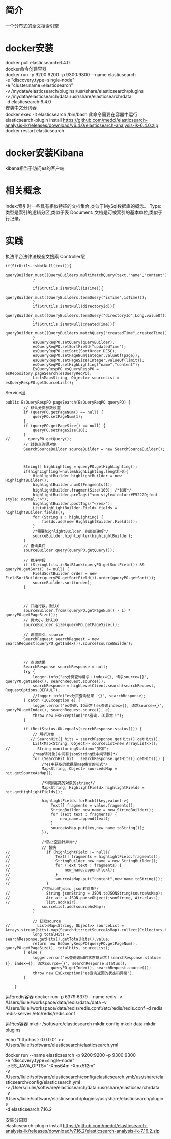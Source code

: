 # 简介
一个分布式的全文搜索引擎
# docker安装
docker pull elasticsearch:6.4.0  
docker命令创建容器  
docker run -p 9200:9200 -p 9300:9300 --name elasticsearch \
-e "discovery.type=single-node" \
-e "cluster.name=elasticsearch" \
-v /mydata/elasticsearch/plugins:/usr/share/elasticsearch/plugins \
-v /mydata/elasticsearch/data:/usr/share/elasticsearch/data \
-d elasticsearch:6.4.0  
安装中文分词器  
docker exec -it elasticsearch /bin/bash
此命令需要在容器中运行  
elasticsearch-plugin install https://github.com/medcl/elasticsearch-analysis-ik/releases/download/v6.4.0/elasticsearch-analysis-ik-6.4.0.zip
docker restart elasticsearch
# docker安装Kibana
kibana相当于访问es的客户端
# 相关概念
Index:索引时一些具有相似特征的文档集合,类似于MySql数据库的概念。
Type:类型是索引的逻辑分区,类似于表
Document: 文档是可被索引的基本单位,类似于行记录。
# 实践
执法平台法律法规全文搜索
Controller层
```
if(StrUtils.isNotNull(text)){
                queryBuilder.must((QueryBuilders.multiMatchQuery(text,"name","content")));
            }

            if(StrUtils.isNotNull(isTime)){
                queryBuilder.must((QueryBuilders.termQuery("isTime",isTime)));
            }
            if(StrUtils.isNotNull(directoryid)){
                queryBuilder.must((QueryBuilders.termQuery("directoryId",Long.valueOf(directoryid))));
            }
            if(StrUtils.isNotNull(createdTime)){
                queryBuilder.must((QueryBuilders.matchQuery("createdTime",createdTime)));
            }
            esQueryReqPO.setQuery(queryBuilder);
            esQueryReqPO.setSortField("updatedTime");
            esQueryReqPO.setSort(SortOrder.DESC);
            esQueryReqPO.setPageNum(Integer.valueOf(page));
            esQueryReqPO.setPageSize(Integer.valueOf(limit));
            esQueryReqPO.setHighLighting("name","content");
            EsQueryRespPO esQueryRespPO = esRepository.pageSearch(esQueryReqPO);
            List<Map<String, Object>> sourceList = esQueryRespPO.getSourceList();
```
Service层
```
public EsQueryRespPO pageSearch(EsQueryReqPO queryPO) {
        // 默认分页参数设置
        if (queryPO.getPageNum() == null) {
            queryPO.setPageNum(1);
        }
        if (queryPO.getPageSize() == null) {
            queryPO.setPageSize(10);
        }
//        queryPO.getQuery();
        // 封装查询源对象
        SearchSourceBuilder sourceBuilder = new SearchSourceBuilder();



        String[] highLighting = queryPO.getHighLighting();
        if(highLighting!=null&&highLighting.length>0){
            HighlightBuilder highlightBuilder = new HighlightBuilder();
            highlightBuilder.numOfFragments(1);
            highlightBuilder.fragmentSize(100); /*长度*/
            highlightBuilder.preTags("<em style='color:#F5222D;font-style: normal;'>");
            highlightBuilder.postTags("</em>");
            List<HighlightBuilder.Field> fields = highlightBuilder.fields();
            for (String s : highLighting) {
                fields.add(new HighlightBuilder.Field(s));
            }
            /*需要highlightBuilder，前面创建好*/
            sourceBuilder.highlighter(highlightBuilder);
        }
        // 查询条件
        sourceBuilder.query(queryPO.getQuery());

        // 排序字段
        if (StringUtils.isNotBlank(queryPO.getSortField()) && queryPO.getSort() != null) {
            FieldSortBuilder order = new FieldSortBuilder(queryPO.getSortField()).order(queryPO.getSort());
            sourceBuilder.sort(order);
        }



        // 开始行数，默认0
        sourceBuilder.from((queryPO.getPageNum() - 1) * queryPO.getPageSize());
        // 页大小，默认10
        sourceBuilder.size(queryPO.getPageSize());

        // 设置索引、source
        SearchRequest searchRequest = new SearchRequest(queryPO.getIndex()).source(sourceBuilder);



        // 查询结果
        SearchResponse searchResponse = null;
        try {
            logger.info("es分页查询请求：index={}, 请求source={}", queryPO.getIndex(), searchRequest.source());
            searchResponse = highLevelClient.search(searchRequest, RequestOptions.DEFAULT);
            //logger.info("es分页查询结果：{}", searchResponse);
        } catch (IOException e) {
            logger.error("es查询，IO异常！es查询index={}, 请求source={}", queryPO.getIndex(), searchRequest.source(), e);
            throw new EsException("es查询，IO异常！");
        }

        if (RestStatus.OK.equals(searchResponse.status())) {
            // 解析对象
           // SearchHit[] hits = searchResponse.getHits().getHits();
            List<Map<String, Object>> sourceList=new ArrayList<>();
//            String monitoringStation="加强";
            /*map转对象(中间有jsonString做中间转换)*/
            for (SearchHit hit : searchResponse.getHits().getHits()) {
                /*es中获取的数据是map集合的形式*/
                Map<String, Object> sourceAsMap = hit.getSourceAsMap();

                /*得到高亮的对象的string*/
                Map<String, HighlightField> highlightFields = hit.getHighlightFields();

                highlightFields.forEach((key,value)->{
                    Text[] fragments = value.fragments();
                    StringBuilder new_name = new StringBuilder();
                    for (Text text : fragments) {
                        new_name.append(text);
                    }
                    sourceAsMap.put(key,new_name.toString());
                });

                /*防止空指针异常*/
                // 替换
//                if (highlightField != null){
//                    Text[] fragments = highlightField.fragments();
//                    StringBuilder new_name = new StringBuilder();
//                    for (Text text : fragments) {
//                        new_name.append(text);
//                    }
//                    sourceAsMap.put("content",new_name.toString());
//                }
                /*将map转json，json转对象*/
//                String jsonString = JSON.toJSONString(sourceAsMap);
//                Air air = JSON.parseObject(jsonString, Air.class);
//                list.add(air);
                sourceList.add(sourceAsMap);
            }

            // 获取source
//            List<Map<String, Object>> sourceList = Arrays.stream(hits).map(SearchHit::getSourceAsMap).collect(Collectors.toList());
            long totalHits = searchResponse.getHits().getTotalHits().value;
            return new EsQueryRespPO(queryPO.getPageNum(), queryPO.getPageSize(), totalHits, sourceList);
        } else {
            logger.error("es查询返回的状态码异常！searchResponse.status={}, index={}, 请求source={}", searchResponse.status(),
                    queryPO.getIndex(), searchRequest.source());
            throw new EsException("es查询返回的状态码异常");
        }

    }
```

运行redis容器
docker run -p 6379:6379 --name redis -v /Users/liulei/workspace/data/redis/data:/data -v /Users/liulei/workspace/data/redis/redis.conf:/etc/redis/redis.conf -d redis redis-server /etc/redis/redis.conf

运行es容器
mkdir /software/elasticsearch
mkdir config
mkdir data
mkdir plugins

echo "http.host: 0.0.0.0" >> /Users/liulei/software/elasticsearch/elasticsearch.yml


docker run --name elasticsearch -p 9200:9200 -p 9300:9300 \
-e "discovery.type=single-node" \
-e ES_JAVA_OPTS="-Xms64m -Xmx512m" \
-v /Users/liulei/software/elasticsearch/config/elasticsearch.yml:/usr/share/elasticsearch/config/elasticsearch.yml \
-v /Users/liulei/software/elasticsearch/data:/usr/share/elasticsearch/data \
-v /Users/liulei/software/elasticsearch/plugins:/usr/share/elasticsearch/plugins \
-d elasticsearch:7.16.2

安装分词器  
elasticsearch-plugin install https://github.com/medcl/elasticsearch-analysis-ik/releases/download/v7.16.2/elasticsearch-analysis-ik-7.16.2.zip